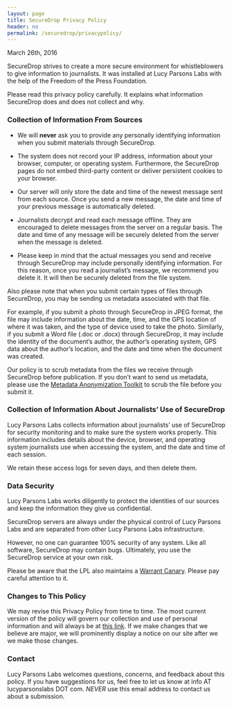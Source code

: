 ```yaml
---
layout: page
title: SecureDrop Privacy Policy 
header: no
permalink: /securedrop/privacypolicy/
---
```


March 26th, 2016

SecureDrop strives to create a more secure environment for whistleblowers to give information to journalists. It was installed at Lucy Parsons Labs with the help of the Freedom of the Press Foundation.

Please read this privacy policy carefully. It explains what information SecureDrop does and does not collect and why.

### Collection of Information From Sources

* We will **never** ask you to provide any personally identifying information when you submit materials through SecureDrop.

* The system does not record your IP address, information about your browser, computer, or operating system. Furthermore, the SecureDrop pages do not embed third-party content or deliver persistent cookies to your browser.

* Our server will only store the date and time of the newest message sent from each source. Once you send a new message, the date and time of your previous message is automatically deleted.

* Journalists decrypt and read each message offline. They are encouraged to delete messages from the server on a regular basis. The date and time of any message will be securely deleted from the server when the message is deleted.

* Please keep in mind that the actual messages you send and receive through SecureDrop may include personally identifying information. For this reason, once you read a journalist’s message, we recommend you delete it. It will then be securely deleted from the file system.

Also please note that when you submit certain types of files through SecureDrop, you may be sending us metadata associated with that file.

For example, if you submit a photo through SecureDrop in JPEG format, the file may include information about the date, time, and the GPS location of where it was taken, and the type of device used to take the photo. Similarly, if you submit a Word file (.doc or .docx) through SecureDrop, it may include the identity of the document’s author, the author’s operating system, GPS data about the author’s location, and the date and time when the document was created.

Our policy is to scrub metadata from the files we receive through SecureDrop before publication. If you don’t want to send us metadata, please use the [Metadata Anonymization Toolkit](https://mat.boum.org/) to scrub the file before you submit it.


### Collection of Information About Journalists’ Use of SecureDrop

Lucy Parsons Labs collects information about journalists’ use of SecureDrop for security monitoring and to make sure the system works properly. This information includes details about the device, browser, and operating system journalists use when accessing the system, and the date and time of each session.

We retain these access logs for seven days, and then delete them.

### Data Security

Lucy Parsons Labs works diligently to protect the identities of our sources and keep the information they give us confidential.

SecureDrop servers are always under the physical control of Lucy Parsons Labs and are separated from other Lucy Parsons Labs infrastructure.

However, no one can guarantee 100% security of any system. Like all software, SecureDrop may contain bugs. Ultimately, you use the SecureDrop service at your own risk. 

Please be aware that the LPL also maintains a [Warrant Canary](/canary/). Please pay careful attention to it. 

### Changes to This Policy

We may revise this Privacy Policy from time to time. The most current version of the policy will govern our collection and use of personal information and will always be at [this link](/securedrop/privacypolicy). If we make changes that we believe are major, we will prominently display a notice on our site after we we make those changes.

### Contact

Lucy Parsons Labs welcomes questions, concerns, and feedback about this policy. If you have suggestions for us, feel free to let us know at info AT lucyparsonslabs DOT com. *NEVER* use this email address to contact us about a submission. 
